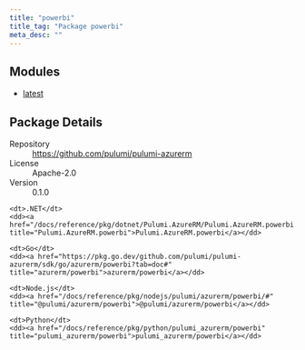 ```yaml
---
title: "powerbi"
title_tag: "Package powerbi"
meta_desc: ""
---
```


<!-- WARNING: this file was generated by Pulumi Docs Generator. -->
<!-- Do not edit by hand unless you're certain you know what you are doing! -->



<h2 id="modules">Modules</h2>
<ul class="api">
    <li><a href="latest/" title="latest"><span class="symbol module"></span>latest</a></li>
</ul>

<h2 id="package-details">Package Details</h2>
<dl class="package-details">
	<dt>Repository</dt>
	<dd><a href="https://github.com/pulumi/pulumi-azurerm">https://github.com/pulumi/pulumi-azurerm</a></dd>
	<dt>License</dt>
	<dd>Apache-2.0</dd>
	<dt>Version</dt>
	<dd>0.1.0</dd>
</dl>



<dl class="tabular">

    <dt>.NET</dt>
    <dd><a href="/docs/reference/pkg/dotnet/Pulumi.AzureRM/Pulumi.AzureRM.powerbi.html" title="Pulumi.AzureRM.powerbi">Pulumi.AzureRM.powerbi</a></dd>

    <dt>Go</dt>
    <dd><a href="https://pkg.go.dev/github.com/pulumi/pulumi-azurerm/sdk/go/azurerm/powerbi?tab=doc#" title="azurerm/powerbi">azurerm/powerbi</a></dd>

    <dt>Node.js</dt>
    <dd><a href="/docs/reference/pkg/nodejs/pulumi/azurerm/powerbi/#" title="@pulumi/azurerm/powerbi">@pulumi/azurerm/powerbi</a></dd>

    <dt>Python</dt>
    <dd><a href="/docs/reference/pkg/python/pulumi_azurerm/powerbi" title="pulumi_azurerm/powerbi">pulumi_azurerm/powerbi</a></dd>

</dl>

